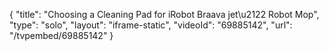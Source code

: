 {
    "title": "Choosing a Cleaning Pad for iRobot Braava jet\u2122 Robot Mop",
    "type": "solo",
    "layout": "iframe-static",
    "videoId": "69885142",
    "url": "\/tvpembed\/69885142"
}